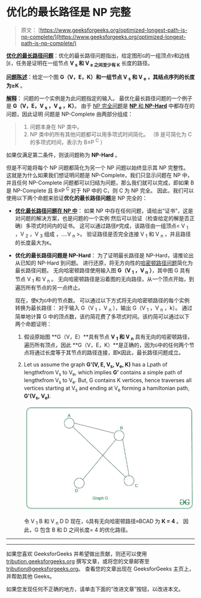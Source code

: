 # 优化的最长路径是 NP 完整

> 原文： [https://www.geeksforgeeks.org/optimized-longest-path-is-np-complete/](https://www.geeksforgeeks.org/optimized-longest-path-is-np-complete/)

**<u>优化的最长路径问题</u>**：优化的最长路径问题指出，给定图形`G`的一组顶点`V`和边线[`E`，任务是证明在一组节点 **V <sub>s</sub> 和 V <sub>e 之间至少有 K</sub>** 长度的路径。

**<u>问题陈述</u>**：给定一个图 **G（V，E，K）**和一组节点 **V <sub>s</sub> 和 V <sub>e</sub>** ，其结点序列的长度为**≥K** 。

**<u>解释</u>**：
问题的一个实例是为此问题指定的输入。 最优化最长路径问题的一个例子是 **G（V，E，V <sub>s</sub> ，V <sub>e</sub> ，K）**。 由于 [NP 完全问题](https://www.geeksforgeeks.org/np-completeness-set-1/)是 [**NP** 和 **NP-Hard**](https://www.geeksforgeeks.org/difference-between-np-hard-and-np-complete-problem/) 中都存在的问题，因此证明 问题是 NP-Complete 由两部分组成：

> 1.  问题本身在 NP 类中。
> 2.  NP 类中的所有其他问题都可以用多项式时间简化。
>     （B 是可简化为 C 的多项式时间，表示为 B≤P <sup>C</sup> ）

如果仅满足第二条件，则该问题称为 **NP-Hard** 。

但是不可能将每个 NP 问题都简化为另一个 NP 问题以始终显示其 NP 完整性。 这就是为什么如果我们想证明问题是 NP-Complete，我们只显示问题在 NP 中，并且任何 NP-Complete 问题都可以归结为问题，那么我们就可以完成，即如果 B 是 NP-Complete 且 B≤P <sup>C</sup> 对于 NP 中的 C，则 C 为 NP 完全。 因此，我们可以使用以下两个命题来验证**优化的最长路径问题**是 NP 完全的：

*   **<u>优化最长路径问题在 NP 中</u>**：
    如果 NP 中存在任何问题，请给出“证书”，这是对问题的解决方案，也是问题的一个实例 然后可以验证（检查给定的解是否正确）多项式时间内的证书。 这可以通过路径`P`完成，该路径由一组顶点< V <sub>1</sub> ，V <sub>2</sub> ，V <sub>3</sub> 组成 ，….V <sub>n</sub> >。 验证路径是否完全连接 V <sub>1</sub> 和 V <sub>n</sub> ，并且路径的长度最大为`K`。

*   **优化的最长路径问题是 NP-Hard**：
    为了证明最长路径是 NP-Hard，请推论出从已知的 NP-Hard 到问题。 进行还原，将无方向性的[哈密顿路径问题](https://www.geeksforgeeks.org/proof-hamiltonian-path-np-complete/)简化为最长路径问题。 无向哈密顿路径使用输入图 **G（V <sub>1</sub> ，V <sub>n</sub> ）**，其中图 G 具有节点 V <sub>1</sub> 和 V <sub>n</sub> 。 无向哈密顿路径是沿着图的无向路径，从一个顶点开始，到遍历所有节点的另一点终止。

    现在，使`K`为`G`中的节点数。 可以通过以下方式将无向哈密顿路径的每个实例转换为最长路径：
    对于输入 G（V <sub>1</sub> ，V <sub>n</sub> ），输出 G（V <sub>1</sub> ，V <sub>n</sub> ，k）。 通过简单地计算 G 中的顶点数，该约简花费了多项式时间。该约简可以通过以下两个命题证明：

    1.  假设原始图 **G（V，E）**具有节点 **V <sub>1</sub> 和 V <sub>n</sub>** 具有无向的哈密顿路径， 遍历所有顶点，因此 **G（V，E，K）**是正确的，因为`G`中的任何两个节点将通过长度等于其节点的路径连接，即`K`因此，最长路径问题成立。
    2.  Let us assume the graph **G'(V, E, V<sub>s</sub>, V<sub>e</sub>, K)** has a Lpath of length`K`from V<sub>s</sub> to V<sub>e</sub>, which implies **G’** contains a simple path of length`K`from V<sub>s</sub> to V<sub>e</sub>.
        But, G contains K vertices, hence traverses all vertices starting at V<sub>s</sub> and ending at V<sub>e</sub> forming a hamiltonian path, **G'(V<sub>s</sub>, V<sub>e</sub>)**.

        [![](img/3fb2cd740c16f9c057a0c39f8b73c492.png)](https://media.geeksforgeeks.org/wp-content/uploads/20200922163129/ttyytft.jpg)

        令 V <sub>1</sub> B 和 V <sub>n</sub> D D
        现在，`G`具有无向哈密顿路径≡BCAD 为 **K = 4** 。
        因此，G 包含 B 和 D 之间长度= 4 的优化路径。



* * *

* * *

如果您喜欢 GeeksforGeeks 并希望做出贡献，则还可以使用 [tribution.geeksforgeeks.org](https://contribute.geeksforgeeks.org/) 撰写文章，或将您的文章邮寄至 tribution@geeksforgeeks.org。 查看您的文章出现在 GeeksforGeeks 主页上，并帮助其他 Geeks。

如果您发现任何不正确的地方，请单击下面的“改进文章”按钮，以改进本文。